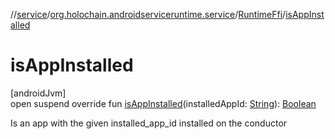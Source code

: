 //[service](../../../index.md)/[org.holochain.androidserviceruntime.service](../index.md)/[RuntimeFfi](index.md)/[isAppInstalled](is-app-installed.md)

# isAppInstalled

[androidJvm]\
open suspend override fun [isAppInstalled](is-app-installed.md)(installedAppId: [String](https://kotlinlang.org/api/core/kotlin-stdlib/kotlin/-string/index.html)): [Boolean](https://kotlinlang.org/api/core/kotlin-stdlib/kotlin/-boolean/index.html)

Is an app with the given installed_app_id installed on the conductor